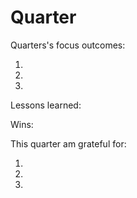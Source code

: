 # Quarter
Quarters's focus outcomes:

1. 
2. 
3. 

Lessons learned: 

Wins: 

This quarter am grateful for:

1. 
2. 
3. 
